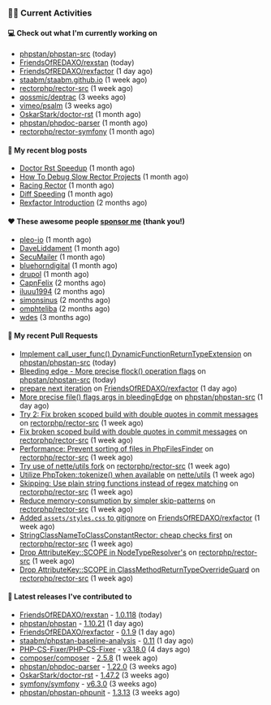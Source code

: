 ### 👨‍💻 Current Activities


#### 💻 Check out what I'm currently working on

- [phpstan/phpstan-src](https://github.com/phpstan/phpstan-src) (today)
- [FriendsOfREDAXO/rexstan](https://github.com/FriendsOfREDAXO/rexstan) (today)
- [FriendsOfREDAXO/rexfactor](https://github.com/FriendsOfREDAXO/rexfactor) (1 day ago)
- [staabm/staabm.github.io](https://github.com/staabm/staabm.github.io) (1 week ago)
- [rectorphp/rector-src](https://github.com/rectorphp/rector-src) (1 week ago)
- [qossmic/deptrac](https://github.com/qossmic/deptrac) (3 weeks ago)
- [vimeo/psalm](https://github.com/vimeo/psalm) (3 weeks ago)
- [OskarStark/doctor-rst](https://github.com/OskarStark/doctor-rst) (1 month ago)
- [phpstan/phpdoc-parser](https://github.com/phpstan/phpdoc-parser) (1 month ago)
- [rectorphp/rector-symfony](https://github.com/rectorphp/rector-symfony) (1 month ago)


#### 📜 My recent blog posts

- [Doctor Rst Speedup](https://staabm.github.io/2023/05/18/doctor-rst-speedup.html) (1 month ago)
- [How To Debug Slow Rector Projects](https://staabm.github.io/2023/05/10/how-to-debug-slow-rector-projects.html) (1 month ago)
- [Racing Rector](https://staabm.github.io/2023/05/06/racing-rector.html) (1 month ago)
- [Diff Speeding](https://staabm.github.io/2023/05/01/diff-speeding.html) (1 month ago)
- [Rexfactor Introduction](https://staabm.github.io/2023/04/09/rexfactor-introduction.html) (2 months ago)


#### ❤️ These awesome people [sponsor me](https://github.com/sponsors/staabm) (thank you!)

- [pleo-io](https://github.com/pleo-io) (1 month ago)
- [DaveLiddament](https://github.com/DaveLiddament) (1 month ago)
- [SecuMailer](https://github.com/SecuMailer) (1 month ago)
- [bluehorndigital](https://github.com/bluehorndigital) (1 month ago)
- [drupol](https://github.com/drupol) (1 month ago)
- [CapnFelix](https://github.com/CapnFelix) (2 months ago)
- [iluuu1994](https://github.com/iluuu1994) (2 months ago)
- [simonsinus](https://github.com/simonsinus) (2 months ago)
- [omphteliba](https://github.com/omphteliba) (2 months ago)
- [wdes](https://github.com/wdes) (3 months ago)


#### 🔨 My recent Pull Requests

- [Implement call_user_func() DynamicFunctionReturnTypeExtension](https://github.com/phpstan/phpstan-src/pull/2479) on [phpstan/phpstan-src](https://github.com/phpstan/phpstan-src) (today)
- [Bleeding edge - More precise flock() operation flags](https://github.com/phpstan/phpstan-src/pull/2477) on [phpstan/phpstan-src](https://github.com/phpstan/phpstan-src) (today)
- [prepare next iteration](https://github.com/FriendsOfREDAXO/rexfactor/pull/92) on [FriendsOfREDAXO/rexfactor](https://github.com/FriendsOfREDAXO/rexfactor) (1 day ago)
- [More precise file() flags args in bleedingEdge](https://github.com/phpstan/phpstan-src/pull/2476) on [phpstan/phpstan-src](https://github.com/phpstan/phpstan-src) (1 day ago)
- [Try 2: Fix broken scoped build with double quotes in commit messages](https://github.com/rectorphp/rector-src/pull/4178) on [rectorphp/rector-src](https://github.com/rectorphp/rector-src) (1 week ago)
- [Fix broken scoped build with double quotes in commit messages](https://github.com/rectorphp/rector-src/pull/4175) on [rectorphp/rector-src](https://github.com/rectorphp/rector-src) (1 week ago)
- [Performance: Prevent sorting of files in PhpFilesFinder](https://github.com/rectorphp/rector-src/pull/4164) on [rectorphp/rector-src](https://github.com/rectorphp/rector-src) (1 week ago)
- [Try use of nette/utils fork](https://github.com/rectorphp/rector-src/pull/4158) on [rectorphp/rector-src](https://github.com/rectorphp/rector-src) (1 week ago)
- [Utilize PhpToken::tokenize() when available](https://github.com/nette/utils/pull/296) on [nette/utils](https://github.com/nette/utils) (1 week ago)
- [Skipping: Use plain string functions instead of regex matching](https://github.com/rectorphp/rector-src/pull/4153) on [rectorphp/rector-src](https://github.com/rectorphp/rector-src) (1 week ago)
- [Reduce memory-consumption by simpler skip-patterns](https://github.com/rectorphp/rector-src/pull/4152) on [rectorphp/rector-src](https://github.com/rectorphp/rector-src) (1 week ago)
- [Added `assets/styles.css` to gitignore](https://github.com/FriendsOfREDAXO/rexfactor/pull/89) on [FriendsOfREDAXO/rexfactor](https://github.com/FriendsOfREDAXO/rexfactor) (1 week ago)
- [StringClassNameToClassConstantRector: cheap checks first](https://github.com/rectorphp/rector-src/pull/4151) on [rectorphp/rector-src](https://github.com/rectorphp/rector-src) (1 week ago)
- [Drop AttributeKey::SCOPE in NodeTypeResolver&#39;s](https://github.com/rectorphp/rector-src/pull/4146) on [rectorphp/rector-src](https://github.com/rectorphp/rector-src) (1 week ago)
- [Drop AttributeKey::SCOPE in ClassMethodReturnTypeOverrideGuard](https://github.com/rectorphp/rector-src/pull/4144) on [rectorphp/rector-src](https://github.com/rectorphp/rector-src) (1 week ago)


#### 🔭 Latest releases I've contributed to

- [FriendsOfREDAXO/rexstan](https://github.com/FriendsOfREDAXO/rexstan) - [1.0.118](https://github.com/FriendsOfREDAXO/rexstan/releases/tag/1.0.118) (today)
- [phpstan/phpstan](https://github.com/phpstan/phpstan) - [1.10.21](https://github.com/phpstan/phpstan/releases/tag/1.10.21) (1 day ago)
- [FriendsOfREDAXO/rexfactor](https://github.com/FriendsOfREDAXO/rexfactor) - [0.1.9](https://github.com/FriendsOfREDAXO/rexfactor/releases/tag/0.1.9) (1 day ago)
- [staabm/phpstan-baseline-analysis](https://github.com/staabm/phpstan-baseline-analysis) - [0.11](https://github.com/staabm/phpstan-baseline-analysis/releases/tag/0.11) (1 day ago)
- [PHP-CS-Fixer/PHP-CS-Fixer](https://github.com/PHP-CS-Fixer/PHP-CS-Fixer) - [v3.18.0](https://github.com/PHP-CS-Fixer/PHP-CS-Fixer/releases/tag/v3.18.0) (4 days ago)
- [composer/composer](https://github.com/composer/composer) - [2.5.8](https://github.com/composer/composer/releases/tag/2.5.8) (1 week ago)
- [phpstan/phpdoc-parser](https://github.com/phpstan/phpdoc-parser) - [1.22.0](https://github.com/phpstan/phpdoc-parser/releases/tag/1.22.0) (3 weeks ago)
- [OskarStark/doctor-rst](https://github.com/OskarStark/doctor-rst) - [1.47.2](https://github.com/OskarStark/doctor-rst/releases/tag/1.47.2) (3 weeks ago)
- [symfony/symfony](https://github.com/symfony/symfony) - [v6.3.0](https://github.com/symfony/symfony/releases/tag/v6.3.0) (3 weeks ago)
- [phpstan/phpstan-phpunit](https://github.com/phpstan/phpstan-phpunit) - [1.3.13](https://github.com/phpstan/phpstan-phpunit/releases/tag/1.3.13) (3 weeks ago)
